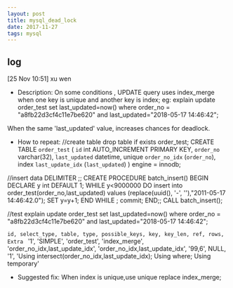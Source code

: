 ```yaml
---
layout: post
title: mysql_dead_lock
date: 2017-11-27
tags: mysql
---
```

## log
[25 Nov 10:51] xu wen
- Description:
     On some conditions , UPDATE query uses index_merge when one key is unique and  another key is index;
eg: explain  update order_test set last_updated=now() where
order_no = "a8fb22d3cf4c11e7be620" and  last_updated="2018-05-17 14:46:42";

When the same 'last_updated' value, increases chances for deadlock.

- How to repeat:
//create table
drop table if exists order_test;
CREATE TABLE `order_test` (
  `id` int  AUTO_INCREMENT PRIMARY KEY,
  `order_no` varchar(32),
  `last_updated` datetime,
  unique `order_no_idx` (`order_no`),
  index `last_update_idx` (`last_updated`)
) engine = innodb;

//insert data
DELIMITER ;;
CREATE PROCEDURE batch_insert()
BEGIN
DECLARE y int DEFAULT 1;
WHILE y<9000000
DO
insert into order_test(order_no,last_updated)  values (replace(uuid(), '-', ''),"2011-05-17 14:46:42.0");
SET y=y+1;
END WHILE ;
commit;
END;;
CALL batch_insert();

//test
explain  update order_test set last_updated=now() where
order_no = "a8fb22d3cf4c11e7be620" and  last_updated="2018-05-17 14:46:42";

`id, select_type, table, type, possible_keys, key, key_len, ref, rows, Extra `
'1', 'SIMPLE', 'order_test', 'index_merge', 'order_no_idx,last_update_idx', 'order_no_idx,last_update_idx', '99,6', NULL, '1', 'Using intersect(order_no_idx,last_update_idx); Using where; Using temporary'

- Suggested fix:
When index is unique,use unique replace index_merge;
